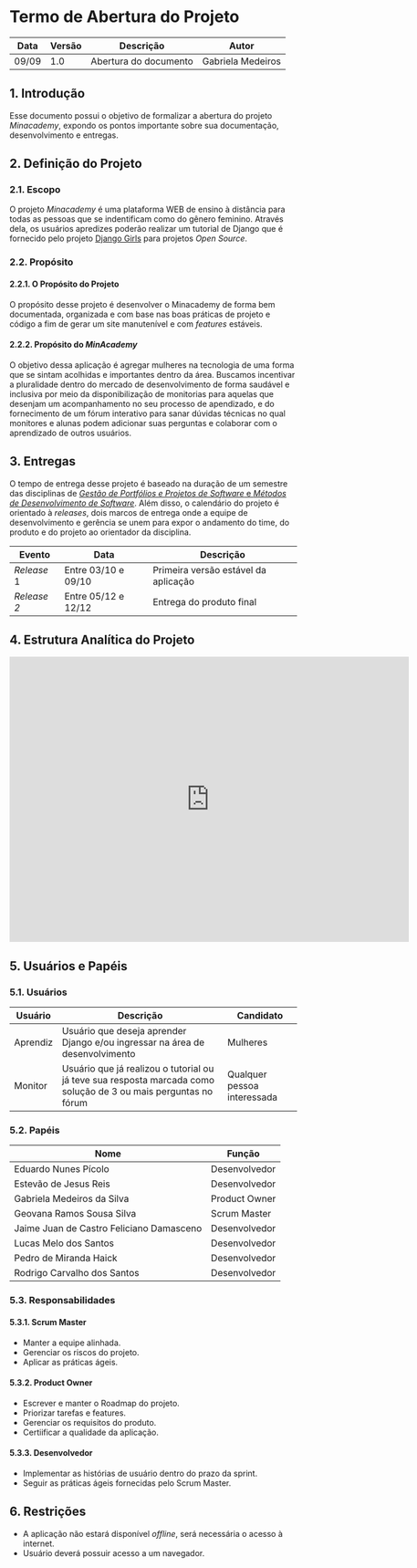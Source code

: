 # Termo de Abertura do Projeto

| Data  | Versão | Descrição             | Autor             |
| ----- | ------ | --------------------- | ----------------- |
| 09/09 | 1.0    | Abertura do documento | Gabriela Medeiros |

## 1. Introdução

Esse documento possui o objetivo de formalizar a abertura do projeto _Minacademy_, expondo os pontos importante sobre sua documentação, desenvolvimento e entregas.

## 2. Definição do Projeto

### 2.1. Escopo

O projeto _Minacademy_ é uma plataforma WEB de ensino à distância para todas as pessoas que se indentificam como do gênero feminino. Através dela, os usuários apredizes poderão realizar um tutorial de Django que é fornecido pelo projeto [Django Girls](https://djangogirls.org/) para projetos _Open Source_.

### 2.2. Propósito

#### 2.2.1. O Propósito do Projeto

O propósito desse projeto é desenvolver o Minacademy de forma bem documentada, organizada e com base nas boas práticas de projeto e código a fim de gerar um site manutenível e com _features_ estáveis.

#### 2.2.2. Propósito do _MinAcademy_

O objetivo dessa aplicação é agregar mulheres na tecnologia de uma forma que se sintam acolhidas e importantes dentro da área.
Buscamos incentivar a pluralidade dentro do mercado de desenvolvimento de forma saudável e inclusiva por meio da disponibilização de monitorias para aquelas que desenjam um acompanhamento no seu processo de apendizado, e do fornecimento de um fórum interativo para sanar dúvidas técnicas no qual monitores e alunas podem adicionar suas perguntas e colaborar com o aprendizado de outros usuários.

## 3. Entregas

O tempo de entrega desse projeto é baseado na duração de um semestre das disciplinas de [_Gestão de Portfólios e Projetos de Software_ e _Métodos de Desenvolvimento de Software_](https://github.com/fga-eps-mds/A-Disciplina/wiki). Além disso, o calendário do projeto é orientado à _releases_, dois marcos de entrega onde a equipe de desenvolvimento e gerência se unem para expor o andamento do time, do produto e do projeto ao orientador da disciplina.

| Evento      | Data                | Descrição                            |
| ----------- | ------------------- | ------------------------------------ |
| _Release_ 1 | Entre 03/10 e 09/10 | Primeira versão estável da aplicação |
| _Release 2_ | Entre 05/12 e 12/12 | Entrega do produto final             |

## 4. Estrutura Analítica do Projeto

<iframe
  frameborder="0"
  style="width:700px;height:500px;"
  src="https://viewer.diagrams.net/?highlight=0000ff&edit=_blank&nav=1&title=EAP#Uhttps%3A%2F%2Fdrive.google.com%2Fuc%3Fid%3D1dA8tdao0JFOYsTkJiQDQSlscOfun9FJL%26export%3Ddownload">
</iframe>

## 5. Usuários e Papéis

### 5.1. Usuários

| Usuário  | Descrição                                                                                                       | Candidato                   |
| -------- | --------------------------------------------------------------------------------------------------------------- | --------------------------- |
| Aprendiz | Usuário que deseja aprender Django e/ou ingressar na área de desenvolvimento                                    | Mulheres                    |
| Monitor  | Usuário que já realizou o tutorial ou já teve sua resposta marcada como solução de 3 ou mais perguntas no fórum | Qualquer pessoa interessada |

### 5.2. Papéis

| Nome                                     | Função        |
| ---------------------------------------- | ------------- |
| Eduardo Nunes Pícolo                     | Desenvolvedor |
| Estevão de Jesus Reis                    | Desenvolvedor |
| Gabriela Medeiros da Silva               | Product Owner |
| Geovana Ramos Sousa Silva                | Scrum Master  |
| Jaime Juan de Castro Feliciano Damasceno | Desenvolvedor |
| Lucas Melo dos Santos                    | Desenvolvedor |
| Pedro de Miranda Haick                   | Desenvolvedor |
| Rodrigo Carvalho dos Santos              | Desenvolvedor |

### 5.3. Responsabilidades

#### 5.3.1. Scrum Master

- Manter a equipe alinhada.
- Gerenciar os riscos do projeto.
- Aplicar as práticas ágeis.

#### 5.3.2. Product Owner

- Escrever e manter o Roadmap do projeto.
- Priorizar tarefas e features.
- Gerenciar os requisitos do produto.
- Certiificar a qualidade da aplicação.

#### 5.3.3. Desenvolvedor

- Implementar as histórias de usuário dentro do prazo da sprint.
- Seguir as práticas ágeis fornecidas pelo Scrum Master.

## 6. Restrições

- A aplicação não estará disponível _offline_, será necessária o acesso à internet.
- Usuário deverá possuir acesso a um navegador.
